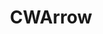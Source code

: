 ---
title: CWArrow
crosslinks:
- arrow
- theraycwseed
- supergirlTV
- VixenCWSeed
- television
- CWFlash
---